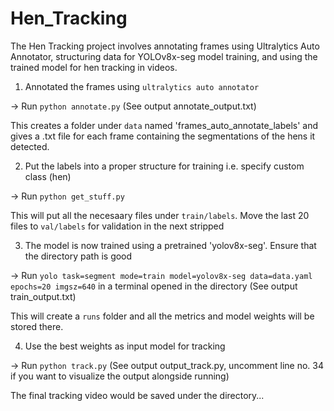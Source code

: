 # Hen_Tracking
The Hen Tracking project involves annotating frames using Ultralytics Auto Annotator, structuring data for YOLOv8x-seg model training, and using the trained model for hen tracking in videos.

1. Annotated the frames using `ultralytics auto annotator`

-> Run `python annotate.py` (See output annotate_output.txt)

This creates a folder under `data` named 'frames_auto_annotate_labels' and gives a .txt file for each frame containing the segmentations of the hens it detected.


2. Put the labels into a proper structure for training i.e. specify custom class (hen)

-> Run `python get_stuff.py`

This will put all the necesaary files under `train/labels`. Move the last 20 files to `val/labels` for validation in the next stripped


3. The model is now trained using a pretrained 'yolov8x-seg'. Ensure that the directory path is good

-> Run `yolo task=segment mode=train model=yolov8x-seg data=data.yaml epochs=20 imgsz=640` in a terminal opened in the directory
(See output train_output.txt)

This will create a `runs` folder and all the metrics and model weights will be stored there.


4. Use the best weights as input model for tracking

-> Run `python track.py` (See output output_track.py, uncomment line no. 34 if you want to visualize the output alongside running)

The final tracking video would be saved under the directory...
